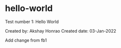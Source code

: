 # hello-world
Test number 1: Hello World

Created by: Akshay Honrao
Created date: 03-Jan-2022


Add change from fb1
